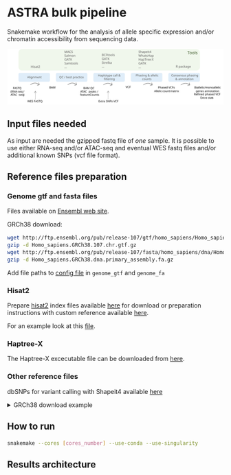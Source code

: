 # ASTRA bulk pipeline

Snakemake workflow for the analysis of allele specific expression and/or chromatin accessibility from sequencing data.

<img src="./pipeline.svg">

## Input files needed

As input are needed the gzipped fastq file of *one* sample.
It is possible to use either RNA-seq and/or ATAC-seq and eventual WES fastq files and/or additional known SNPs (vcf file format).

## Reference files preparation

### Genome gtf and fasta files
Files available on [Ensembl web site](https://www.ensembl.org/Homo_sapiens/Info/Index).

GRCh38 download:

```bash 
wget http://ftp.ensembl.org/pub/release-107/gtf/homo_sapiens/Homo_sapiens.GRCh38.107.chr.gtf.gz
gzip -d Homo_sapiens.GRCh38.107.chr.gtf.gz
wget http://ftp.ensembl.org/pub/release-107/fasta/homo_sapiens/dna/Homo_sapiens.GRCh38.dna.primary_assembly.fa.gz
gzip -d Homo_sapiens.GRCh38.dna.primary_assembly.fa.gz
```
Add file paths to [config file](config/config.yaml) in `genome_gtf` and `genome_fa`

### Hisat2
Prepare [hisat2](https://www.nature.com/articles/s41587-019-0201-4) index files available [here](http://daehwankimlab.github.io/hisat2/download/) for download or preparation instructions with custom reference available [here](http://daehwankimlab.github.io/hisat2/howto/#build-hgfm-index-with-snps-and-transcripts). 

For an example look at this [file](hisat_indexes.sh).

### Haptree-X
The Haptree-X excecutable file can be downloaded from [here](https://github.com/0xTCG/haptreex/releases).

### Other reference files 

dbSNPs for variant calling with Shapeit4 available [here](https://ftp.ncbi.nih.gov/snp/organisms/)


<details><summary>GRCh38 download example </summary>
<p> 

```bash 
for i in {1..22} X;do wget http://ftp.1000genomes.ebi.ac.uk/vol1/ftp/data_collections/1000G_2504_high_coverage/working/20220422_3202_phased_SNV_INDEL_SV/1kGP_high_coverage_Illumina.chr$i.filtered.SNV_INDEL_SV_phased_panel.vcf.gz; done

for i in {1..22} X; do wget http://ftp.1000genomes.ebi.ac.uk/vol1/ftp/data_collections/1000G_2504_high_coverage/working/20220422_3202_phased_SNV_INDEL_SV/1kGP_high_coverage_Illumina.chr$i.filtered.SNV_INDEL_SV_phased_panel.vcf.gz.tbi; done
```

</p>
</details>

## How to run

```bash
snakemake --cores [cores_number] --use-conda --use-singularity
```

## Results architecture
